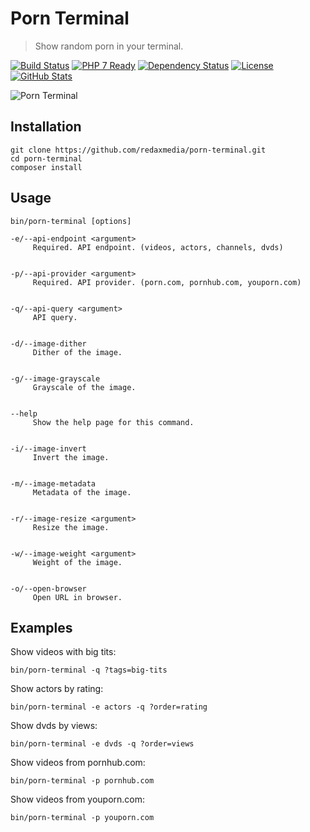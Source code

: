 Porn Terminal
=============

> Show random porn in your terminal.

[![Build Status](https://img.shields.io/travis/redaxmedia/porn-terminal.svg)](https://travis-ci.org/redaxmedia/porn-terminal)
[![PHP 7 Ready](https://php7ready.timesplinter.ch/redaxmedia/porn-terminal/badge.svg)](https://travis-ci.org/redaxmedia/porn-terminal)
[![Dependency Status](https://gemnasium.com/badges/github.com/redaxmedia/porn-terminal.svg)](https://gemnasium.com/github.com/redaxmedia/porn-terminal)
[![License](https://img.shields.io/packagist/l/redaxmedia/porn-terminal.svg)](https://packagist.org/packages/redaxmedia/porn-terminal)
[![GitHub Stats](https://img.shields.io/badge/github-stats-ff5500.svg)](http://githubstats.com/redaxmedia/porn-terminal)

![Porn Terminal](https://i.imgur.com/tLgfkDQ.png)


Installation
------------

```
git clone https://github.com/redaxmedia/porn-terminal.git
cd porn-terminal
composer install
```


Usage
-----

```
bin/porn-terminal [options]

-e/--api-endpoint <argument>
     Required. API endpoint. (videos, actors, channels, dvds)


-p/--api-provider <argument>
     Required. API provider. (porn.com, pornhub.com, youporn.com)


-q/--api-query <argument>
     API query.


-d/--image-dither
     Dither of the image.


-g/--image-grayscale
     Grayscale of the image.


--help
     Show the help page for this command.


-i/--image-invert
     Invert the image.


-m/--image-metadata
     Metadata of the image.


-r/--image-resize <argument>
     Resize the image.


-w/--image-weight <argument>
     Weight of the image.


-o/--open-browser
     Open URL in browser.
```


Examples
--------

Show videos with big tits:

```
bin/porn-terminal -q ?tags=big-tits
```

Show actors by rating:

```
bin/porn-terminal -e actors -q ?order=rating
```

Show dvds by views:

```
bin/porn-terminal -e dvds -q ?order=views
```

Show videos from pornhub.com:
```
bin/porn-terminal -p pornhub.com
```

Show videos from youporn.com:

```
bin/porn-terminal -p youporn.com
```
